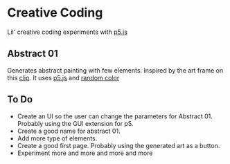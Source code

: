 # Creative Coding
Lil' creative coding experiments with [p5.js](https://p5js.org/)

## Abstract 01

Generates abstract painting with few elements. Inspired by the art frame on this [clip](https://www.youtube.com/watch?v=39IU7ADaXmQ&feature=youtu.be). It uses [p5.js](https://p5js.org/) and [random color](https://github.com/davidmerfield/randomColor)

## To Do

- Create an UI so the user can change the parameters for Abstract 01. Probably using the GUI extension for p5.
- Create a good name for abstract 01.
- Add more type of elements.
- Create a good first page. Probably using the generated art as a button.
- Experiment more and more and more and more

